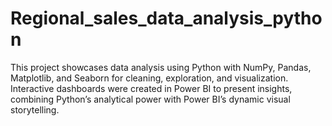 # Regional_sales_data_analysis_python
This project showcases data analysis using Python with NumPy, Pandas, Matplotlib, and Seaborn for cleaning, exploration, and visualization. Interactive dashboards were created in Power BI to present insights, combining Python’s analytical power with Power BI’s dynamic visual storytelling.
